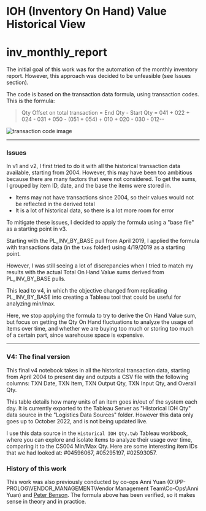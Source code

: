 # IOH (Inventory On Hand) Value Historical View
# inv_monthly_report

The initial goal of this work was for the automation of the monthly inventory report. However, this approach was decided to be unfeasible (see Issues section).

The code is based on the transaction data formula, using transaction codes. 
This is the formula: 
> Qty Offset on total transaction = End  Qty - Start Qty = 041 + 022 + 024 - 031 + 050 - (051 + 054) + 010 + 020 - 030 - 012--

![transaction code image](https://s3.us-west-2.amazonaws.com/secure.notion-static.com/ac2fafe1-2763-4f22-9b19-8c26ca4da4c3/Untitled.png?X-Amz-Algorithm=AWS4-HMAC-SHA256&X-Amz-Content-Sha256=UNSIGNED-PAYLOAD&X-Amz-Credential=AKIAT73L2G45EIPT3X45%2F20221117%2Fus-west-2%2Fs3%2Faws4_request&X-Amz-Date=20221117T182508Z&X-Amz-Expires=86400&X-Amz-Signature=a183d81d81d8fde620e5a2468bdfb46c0ae3d9b3c43edccba78413cfe32fc962&X-Amz-SignedHeaders=host&response-content-disposition=filename%3D%22Untitled.png%22&x-id=GetObject)

---
### Issues
In v1 and v2, I first tried to do it with all the historical transaction data available, starting from 2004. However, this may have been too ambitious because there are many factors that were not considered. To get the sums, I grouped by item ID, date, and the base the items were stored in.
* Items may not have transactions since 2004, so their values would not be reflected in the derived total
* It is a lot of historical data, so there is a lot more room for error

To mitigate these issues, I decided to apply the formula using a "base file" as a starting point in v3.

Starting with the PL_INV_BY_BASE pull from April 2019, I applied the formula with transactions data (in the `txns` folder) using 4/19/2019 as a starting point.

However, I was still seeing a lot of discrepancies when I tried to match my results with the actual Total On Hand Value sums derived from PL_INV_BY_BASE pulls. 

This lead to v4, in which the objective changed from replicating PL_INV_BY_BASE into creating a Tableau tool that could be useful for analyzing min/max. 

Here, we stop applying the formula to try to derive the On Hand Value sum, but focus on getting the Qty On Hand fluctuations to analyze the usage of items over time, and whether we are buying too much or storing too much of a certain part, since warehouse space is expensive. 

---
### V4: The final version
This final v4 notebook takes in all the historical transaction data, starting from April 2004 to present day and outputs a CSV file with the following columns: TXN Date, TXN Item, TXN Output Qty, TXN Input Qty, and Overall Qty. 

This table details how many units of an item goes in/out of the system each day. It is currently exported to the Tableau Server as "Historical IOH Qty" data source in the "Logistics Data Sources" folder. However this data only goes up to October 2022, and is not being updated live.

I use this data source in the ```Historical IOH Qty.twb``` Tableau workbook, where you can explore and isolate items to analyze their usage over time, comparing it to the CS004 Min/Max Qty. Here are some interesting item IDs that we had looked at: #04596067, #05295197, #02593057.


### History of this work
This work was also previously conducted by co-ops Anni Yuan (O:\PP-PROLOG\VENDOR_MANAGEMENT\Vendor Management Team\Co-Ops\Anni Yuan) and [Peter Benson](https://github.com/mbtapbenson/MBTA-coop-documentation). The formula above has been verified, so it makes sense in theory and in practice.
